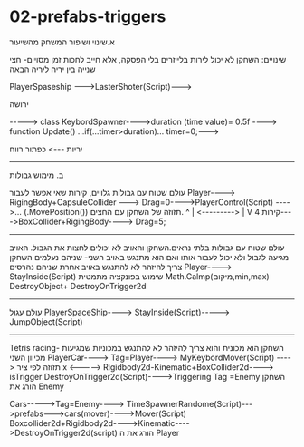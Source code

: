 # 02-prefabs-triggers


א.שינוי ושיפור המשחק מהשיעור


שינויים: השחקן לא יכול לירות בלייזרים בלי הפסקה, אלא חייב לחכות זמן מסויים- חצי שנייה בין יריה ליריה הבאה

PlayerSpaseship --->LasterShoter(Script)--->

ירושה 


-----> class KeybordSpawner---->duration (time value)= 0.5f ----> function Update() ...if(...timer>duration)... timer=0;--->

יריות ---> כפתור רווח


-----------------------------------------------------------------------------------------------------------------------------------------------------------------------------------

ב. מימוש גבולות


עולם שטוח עם גבולות גלויים, קירות שאי אפשר לעבור
Player----> RigingBody+CapsuleCollider ---> Drag=0---->PlayerControl(Script) ---->... (.MovePosition())
תזוזה של השחקן עם החצים. 
     ^
     |
<--------->
     |
     V
  4 קירות---->BoxCollider+RigingBody----> Drag=5;
  
 --------------------------------------------------------------------------------------------------------------------------------------------------------------------------------
   עולם שטוח עם גבולות בלתי נראים.השחקן והאויב לא יכולים לחצות את הגבול. האויב מגיעה לגבול ולא יכול לעבור אותו ואם הוא מתנגש באויב השני- שניהם נעלמים
  השחקן צריך להיזהר לא להתנגש באויב אחרת שניהם נהרסים
  Player----> StayInside(Script)
  שימוש בפונקציה מתמטית
  Math.Calmp(מיקום,min,max)
  DestroyObject+ DestroyOnTrigger2d
  
  -------------------------------------------------------------------------------------------------------------------------------------------------------------------------------
  עולם עגול
  PlayerSpaceShip----> StayInside(Script)-----> JumpObject(Script)
  
  -------------------------------------------------------------------------------------------------------------------------------------------------------------------------------
  
  Tetris racing-
  השחקן הוא מכונית והוא צריך להיזהר לא להתנגש במכוניות שמגיעות מכיוון השני
  PlayerCar----> Tag=Player----> MyKeybordMover(Script) ----> תזוזה לפי ציר x 
  <----->
  Rigidbody2d-Kinematic+BoxCollider2d----> isTrigger
  DestroyOnTrigger2d(Script)---->Triggering Tag =Enemy
  השחקן הורג את Enemy
  
  
  
  
  Cars----->Tag=Enemy----> TimeSpawnerRandome(Script)--->prefabs--->cars(mover)---->Mover(Script)
  Boxcollider2d+Rigidbody2d---->Kinematic---->DestroyOnTrigger2d(script)
   הורג את ה Player
  
  
  
  
